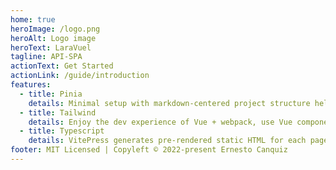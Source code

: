 ```yaml
---
home: true
heroImage: /logo.png
heroAlt: Logo image
heroText: LaraVuel
tagline: API-SPA
actionText: Get Started
actionLink: /guide/introduction
features:
  - title: Pinia
    details: Minimal setup with markdown-centered project structure helps you focus on writing.
  - title: Tailwind
    details: Enjoy the dev experience of Vue + webpack, use Vue components in markdown, and develop custom themes with Vue.
  - title: Typescript
    details: VitePress generates pre-rendered static HTML for each page, and runs as an SPA once a page is loaded.
footer: MIT Licensed | Copyleft © 2022-present Ernesto Canquiz
---
```


